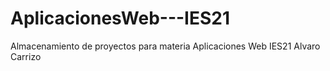 # AplicacionesWeb---IES21
Almacenamiento de proyectos para materia Aplicaciones Web IES21
Alvaro Carrizo
